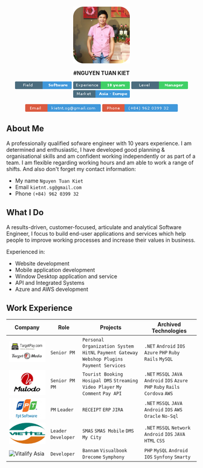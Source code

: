 <p align="center"><img src="https://raw.githubusercontent.com/nguyenkiet/info/master/resources/kiet-nguyen-cover.png" width="150px" height="150px"></p>
<p align="center">  <b>#NGUYEN TUAN KIET</b>  </p>

<p align="center">
<a href="#"><img src="https://raw.githubusercontent.com/nguyenkiet/info/master/resources/field.png" alt="Field"></a>
<a href="#"><img src="https://raw.githubusercontent.com/nguyenkiet/info/master/resources/experience.png" alt="Experiences"></a>
  <a href="#"><img src="https://raw.githubusercontent.com/nguyenkiet/info/master/resources/level.png" alt="Level Title"></a>
  <a href="#"><img src="https://raw.githubusercontent.com/nguyenkiet/info/master/resources/market.png" alt="Market"></a>
</p>
<p align="center">
<a href="mailto:kietnt.sg@gmail.com"><img src="https://raw.githubusercontent.com/nguyenkiet/info/master/resources/email.png" alt="Email"></a>
<a href="call:+840962039932"><img src="https://raw.githubusercontent.com/nguyenkiet/info/master/resources/phone.png" alt="Phone"></a>
</p>


## About Me
A professionally qualified sofware engineer with 10 years experience. I am determined and enthusiastic, I have developed good planning & organisational skills and am confident working independently or as part of a team. I am flexible regarding working hours and am able to work a range of shifts. And also don't forget my contact information:
- My name `Nguyen Tuan Kiet`
- Email `kietnt.sg@gmail.com`
- Phone `(+84) 962 0399 32`

## What I Do
A results-driven, customer-focused, articulate and analytical Software Engineer, I focus to build end-user applications and services which help people to improve working processes and increase their values in business.

Experienced in:
- Website development
- Mobile application development
- Window Desktop application and service
- API and Integrated Systems
- Azure and AWS development

## Work Experience
| Company | Role | Projects | Archived Technologies |
|-------------|-------------|-------------|-------------|
| ![TargetMedia](https://raw.githubusercontent.com/nguyenkiet/info/master/resources/logo-tm.png "TargetMedia") | `Senior PM` | `Personal Organization System` `HitNL` `Payment Gateway` `Webshop Plugins` `Payment Services` | `.NET` `Android` `IOS` `Azure` `PHP` `Ruby` `Rails` `MySQL` |
| ![Mulodo](https://raw.githubusercontent.com/nguyenkiet/info/master/resources/logo-mulodo.jpg "Mulodo") | `Senior PM` `PM` | `Tourist Booking` `Hosipal DMS` `Streaming Video Player` `My Comment` `Pay API` | `.NET` `MSSQL` `JAVA` `Android` `IOS` `Azure` `PHP` `Ruby` `Rails` `Cordova` `AWS` |
| ![FPT Software](https://raw.githubusercontent.com/nguyenkiet/info/master/resources/logo-fpt.png "FPT Software") | `PM` `Leader` | `RECEIPT` `ERP` `JIRA` | `.NET` `MSSQL` `JAVA` `Android` `IOS` `AWS` `Oracle` `No-Sql` |
| ![Viettel](https://raw.githubusercontent.com/nguyenkiet/info/master/resources/logo-viettel.png "Viettel") | `Leader` `Developer` | `SMAS` `SMAS Mobile` `DMS` `My City` | `.NET` `MSSQL` `Network` `Android` `IOS` `JAVA` `HTML` `CSS` |
| ![Vitalify Asia](http://base-make.jp/wp/wp-content/uploads/2016/05/vfa-logo-290x170.png "Vitalify Asia") | `Developer` | `Bannam` `Visualbook` `Drecome` `Symphony` | `PHP` `MySQL` `Android` `IOS` `Synfony` `Smarty` |
